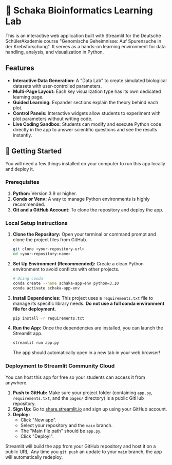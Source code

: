 # 🧬 Schaka Bioinformatics Learning Lab

This is an interactive web application built with Streamlit for the Deutsche SchülerAkademie course "Genomische Geheimnisse: Auf Spurensuche in der Krebsforschung". It serves as a hands-on learning environment for data handling, analysis, and visualization in Python.

## Features

- **Interactive Data Generation:** A "Data Lab" to create simulated biological datasets with user-controlled parameters.
- **Multi-Page Layout:** Each key visualization type has its own dedicated learning page.
- **Guided Learning:** Expander sections explain the theory behind each plot.
- **Control Panels:** Interactive widgets allow students to experiment with plot parameters without writing code.
- **Live Coding Sandbox:** Students can modify and execute Python code directly in the app to answer scientific questions and see the results instantly.

## 🚀 Getting Started

You will need a few things installed on your computer to run this app locally and deploy it.

### Prerequisites
1.  **Python:** Version 3.9 or higher.
2.  **Conda or Venv:** A way to manage Python environments is highly recommended.
3.  **Git and a GitHub Account:** To clone the repository and deploy the app.

### Local Setup Instructions

1.  **Clone the Repository:**
    Open your terminal or command prompt and clone the project files from GitHub.
    ```bash
    git clone <your-repository-url>
    cd <your-repository-name>
    ```

2.  **Set Up Environment (Recommended):**
    Create a clean Python environment to avoid conflicts with other projects.
    ```bash
    # Using conda
    conda create --name schaka-app-env python=3.10
    conda activate schaka-app-env
    ```

3.  **Install Dependencies:**
    This project uses a `requirements.txt` file to manage its specific library needs. **Do not use a full conda environment file for deployment.**
    ```bash
    pip install -r requirements.txt
    ```

4.  **Run the App:**
    Once the dependencies are installed, you can launch the Streamlit app.
    ```bash
    streamlit run app.py
    ```
    The app should automatically open in a new tab in your web browser!

### Deployment to Streamlit Community Cloud

You can host this app for free so your students can access it from anywhere.

1.  **Push to GitHub:** Make sure your project folder (containing `app.py`, `requirements.txt`, and the `pages/` directory) is a public GitHub repository.
2.  **Sign Up:** Go to [share.streamlit.io](https://share.streamlit.io) and sign up using your GitHub account.
3.  **Deploy:**
    - Click "New app".
    - Select your repository and the `main` branch.
    - The "Main file path" should be `app.py`.
    - Click "Deploy!".

Streamlit will build the app from your GitHub repository and host it on a public URL. Any time you `git push` an update to your `main` branch, the app will automatically redeploy.